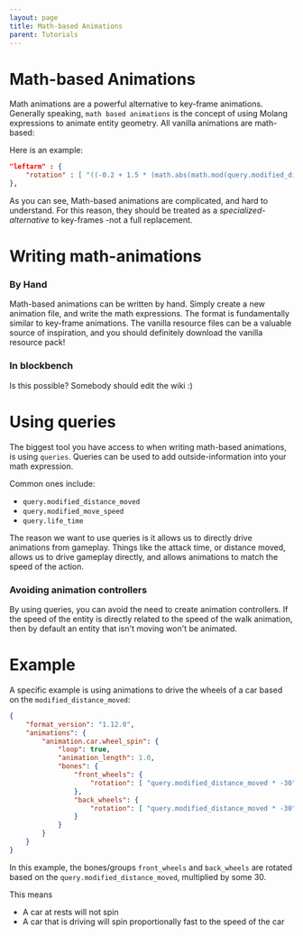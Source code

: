 ```yaml
---
layout: page
title: Math-based Animations
parent: Tutorials
---
```


# Math-based Animations

Math animations are a powerful alternative to key-frame animations. Generally speaking, `math based animations` is the concept of using Molang expressions to animate entity geometry. All vanilla animations are math-based:

Here is an example:

```json
"leftarm" : {
    "rotation" : [ "((-0.2 + 1.5 * (math.abs(math.mod(query.modified_distance_moved, 13) - 6.5) - 3.25) / 3.25) * query.modified_move_speed) * 57.3 - variable.agent.armxrotationfactor", 0.0, "-variable.agent.armzrotation" ]
},
```

As you can see, Math-based animations are complicated, and hard to understand. For this reason, they should be treated as a *specialized-alternative* to key-frames -not a full replacement.

# Writing math-animations

### By Hand

Math-based animations can be written by hand. Simply create a new animation file, and write the math expressions. The format is fundamentally similar to key-frame animations. The vanilla resource files can be a valuable source of inspiration, and you should definitely download the vanilla resource pack!

### In blockbench

Is this possible? Somebody should edit the wiki :)

# Using queries

The biggest tool you have access to when writing math-based animations, is using `queries`. Queries can be used to add outside-information into your math expression. 

Common ones include:
 - `query.modified_distance_moved`
 - `query.modified_move_speed`
 - `query.life_time`

 The reason we want to use queries is it allows us to directly drive animations from gameplay. Things like the attack time, or distance moved, allows us to drive gameplay directly, and allows animations to match the speed of the action.

### Avoiding animation controllers

By using queries, you can avoid the need to create animation controllers. If the speed of the entity is directly related to the speed of the walk animation, then by default an entity that isn't moving won't be animated.

# Example

A specific example is using animations to drive the wheels of a car based on the `modified_distance_moved`:

```json
{
	"format_version": "1.12.0",
	"animations": {
		"animation.car.wheel_spin": {
			"loop": true,
			"animation_length": 1.0,
			"bones": {
				"front_wheels": {
					"rotation": [ "query.modified_distance_moved * -30", 0, 0  ]
				},
				"back_wheels": {
					"rotation": [ "query.modified_distance_moved * -30", 0, 0  ]
				}
			}
		}
	}
}
```

In this example, the bones/groups `front_wheels` and `back_wheels` are rotated based on the `query.modified_distance_moved`, multiplied by some 30.

This means
 - A car at rests will not spin
 - A car that is driving will spin proportionally fast to the speed of the car
 
  



